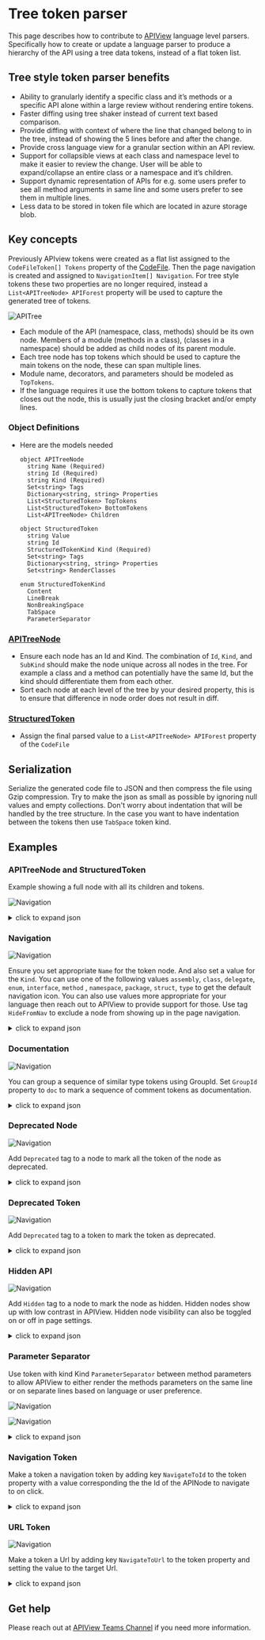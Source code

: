 # Tree token parser

This page describes how to contribute to [APIView](../../../src//dotnet/APIView/APIViewWeb/APIViewWeb.csproj) language level parsers.
Specifically how to create or update a language parser to produce a hierarchy of the API using a tree data tokens, instead of a flat token list.

## Tree style token parser benefits

- Ability to granularly identify a specific class and it’s methods or a specific API alone within a large review without rendering entire tokens.
- Faster diffing using tree shaker instead of current text based comparison.
- Provide diffing with context of where the line that changed belong to in the tree, instead of showing the 5 lines before and after the change.
- Provide cross language view for a granular section within an API review.
- Support for collapsible views at each class and namespace level to make it easier to review the change. User will be able to expand/collapse an entire class or a namespace and it’s children.
- Support dynamic representation of APIs for e.g. some users prefer to see all method arguments in same line and some users prefer to see them in multiple lines.
- Less data to be stored in token file which are located in azure storage blob.

## Key concepts

Previously APIview tokens were created as a flat list assigned to the `CodeFileToken[] Tokens`  property of the [CodeFile](../../../src/dotnet/APIView/APIView/Model/CodeFile.cs). Then the page navigation is created and assigned to `NavigationItem[] Navigation`. For tree style tokens these two properties are no longer required, instead a `List<APITreeNode> APIForest` property will be used to capture the generated tree of tokens.

![APITree](images/APITree.svg)

- Each module of the API (namespace, class, methods) should be its own node. Members of a module (methods in a class), (classes in a namespace) should be added as child nodes of its parent module.
- Each tree node has top tokens which should be used to capture the main tokens on the node, these can span multiple lines.
- Module name, decorators, and parameters should be modeled as `TopTokens`.
- If the language requires it use the bottom tokens to capture tokens that closes out the node, this is usually just the closing bracket and/or empty lines.

### Object Definitions

- Here are the models needed

  ```
  object APITreeNode
    string Name (Required)
    string Id (Required)
    string Kind (Required)
    Set<string> Tags
    Dictionary<string, string> Properties
    List<StructuredToken> TopTokens
    List<StructuredToken> BottomTokens
    List<APITreeNode> Children

  object StructuredToken
    string Value
    string Id
    StructuredTokenKind Kind (Required)
    Set<string> Tags
    Dictionary<string, string> Properties 
    Set<string> RenderClasses 

  enum StructuredTokenKind
    Content
    LineBreak
    NonBreakingSpace
    TabSpace
    ParameterSeparator
  ```

### [APITreeNode](../../../src/dotnet/APIView/APIView/Model/TokenTreeModel.cs)
- Ensure each node has an Id and Kind. The combination of `Id`, `Kind`, and `SubKind` should make the node unique across all nodes in the tree. For example a class and a method can potentially have the same Id, but the kind should differentiate them from each other.
- Sort each node at each level of the tree by your desired property, this is to ensure that difference in node order does not result in diff.

### [StructuredToken](../../../src/dotnet/APIView/APIView/Model/StructuredTokenModel.cs)

- Assign the final parsed value to a `List<APITreeNode> APIForest` property of the `CodeFile`

## Serialization

Serialize the generated code file to JSON and then compress the file using Gzip compression. Try to make the json as small as possible by ignoring null values and empty collections.
Don't worry about indentation that will be handled by the tree structure. In the case you want to have indentation between the tokens then use `TabSpace` token kind.

## Examples

### APITreeNode and StructuredToken

Example showing a full node with all its children and tokens.

![Navigation](images/apitree-node-and-tokens.png)



<details>
<summary>click to expand json</summary>

  ```json
  {
    "Id": "Azure.Storage.Blobs.Models.BlobContainerInfo",
    "Kind": "Type",
    "Name": "BlobContainerInfo",
    "BottomTokens": [
        {
            "Kind": 0,
            "Value": "}",
            "RenderClasses": [
                "punc"
            ]
        },
        {
            "Kind": 1,
            "Value": ""
        },
        {
            "Kind": 0,
            "Value": ""
        }
    ],
    "Children": [
        {
            "Id": "Azure.Storage.Blobs.Models.BlobContainerInfo.ETag",
            "Kind": "Member",
            "Name": "Azure.Storage.Blobs.Models.BlobContainerInfo.ETag",
            "Properties": {
                "SubKind": "Property"
            },
            "Tags": [
                "HideFromNav"
            ],
            "TopTokens": [
                {
                    "Kind": 0,
                    "Value": "// \u003Csummary\u003E",
                    "Properties": {
                        "GroupId": "doc"
                    },
                    "RenderClasses": [
                        "comment"
                    ]
                },
                {
                    "Kind": 1,
                    "Value": ""
                },
                {
                    "Kind": 0,
                    "Value": "// The ETag contains a value that you can use to perform operations conditionally. If the request version is 2011-08-18 or newer, the ETag value will be in quotes.",
                    "Properties": {
                        "GroupId": "doc"
                    },
                    "RenderClasses": [
                        "comment"
                    ]
                },
                {
                    "Kind": 1,
                    "Value": ""
                },
                {
                    "Kind": 0,
                    "Value": "// \u003C/summary\u003E",
                    "Properties": {
                        "GroupId": "doc"
                    },
                    "RenderClasses": [
                        "comment"
                    ]
                },
                {
                    "Kind": 1,
                    "Value": ""
                },
                {
                    "Id": "Azure.Storage.Blobs.Models.BlobContainerInfo.ETag",
                    "Kind": 0,
                    "Value": ""
                },
                {
                    "Kind": 0,
                    "Value": "public",
                    "RenderClasses": [
                        "keyword"
                    ]
                },
                {
                    "Kind": 2,
                    "Value": ""
                },
                {
                    "Kind": 0,
                    "Value": "ETag",
                    "RenderClasses": [
                        "tname"
                    ]
                },
                {
                    "Kind": 2,
                    "Value": ""
                },
                {
                    "Kind": 0,
                    "Value": "ETag",
                    "RenderClasses": [
                        "mname"
                    ]
                },
                {
                    "Kind": 2,
                    "Value": ""
                },
                {
                    "Kind": 0,
                    "Value": "{",
                    "RenderClasses": [
                        "punc"
                    ]
                },
                {
                    "Kind": 2,
                    "Value": ""
                },
                {
                    "Kind": 0,
                    "Value": "get",
                    "RenderClasses": [
                        "keyword"
                    ]
                },
                {
                    "Kind": 0,
                    "Value": ";",
                    "RenderClasses": [
                        "punc"
                    ]
                },
                {
                    "Kind": 2,
                    "Value": ""
                },
                {
                    "Kind": 0,
                    "Value": "}",
                    "RenderClasses": [
                        "punc"
                    ]
                },
                {
                    "Kind": 1,
                    "Value": ""
                }
            ]
        },
        {
            "Id": "Azure.Storage.Blobs.Models.BlobContainerInfo.LastModified",
            "Kind": "Member",
            "Name": "Azure.Storage.Blobs.Models.BlobContainerInfo.LastModified",
            "Properties": {
                "SubKind": "Property"
            },
            "Tags": [
                "HideFromNav"
            ],
            "TopTokens": [
                {
                    "Kind": 0,
                    "Value": "// \u003Csummary\u003E",
                    "Properties": {
                        "GroupId": "doc"
                    },
                    "RenderClasses": [
                        "comment"
                    ]
                },
                {
                    "Kind": 1,
                    "Value": ""
                },
                {
                    "Kind": 0,
                    "Value": "// Returns the date and time the container was last modified. Any operation that modifies the blob, including an update of the blob\u0027s metadata or properties, changes the last-modified time of the blob.",
                    "Properties": {
                        "GroupId": "doc"
                    },
                    "RenderClasses": [
                        "comment"
                    ]
                },
                {
                    "Kind": 1,
                    "Value": ""
                },
                {
                    "Kind": 0,
                    "Value": "// \u003C/summary\u003E",
                    "Properties": {
                        "GroupId": "doc"
                    },
                    "RenderClasses": [
                        "comment"
                    ]
                },
                {
                    "Kind": 1,
                    "Value": ""
                },
                {
                    "Id": "Azure.Storage.Blobs.Models.BlobContainerInfo.LastModified",
                    "Kind": 0,
                    "Value": ""
                },
                {
                    "Kind": 0,
                    "Value": "public",
                    "RenderClasses": [
                        "keyword"
                    ]
                },
                {
                    "Kind": 2,
                    "Value": ""
                },
                {
                    "Kind": 0,
                    "Value": "DateTimeOffset",
                    "RenderClasses": [
                        "tname"
                    ]
                },
                {
                    "Kind": 2,
                    "Value": ""
                },
                {
                    "Kind": 0,
                    "Value": "LastModified",
                    "RenderClasses": [
                        "mname"
                    ]
                },
                {
                    "Kind": 2,
                    "Value": ""
                },
                {
                    "Kind": 0,
                    "Value": "{",
                    "RenderClasses": [
                        "punc"
                    ]
                },
                {
                    "Kind": 2,
                    "Value": ""
                },
                {
                    "Kind": 0,
                    "Value": "get",
                    "RenderClasses": [
                        "keyword"
                    ]
                },
                {
                    "Kind": 0,
                    "Value": ";",
                    "RenderClasses": [
                        "punc"
                    ]
                },
                {
                    "Kind": 2,
                    "Value": ""
                },
                {
                    "Kind": 0,
                    "Value": "}",
                    "RenderClasses": [
                        "punc"
                    ]
                },
                {
                    "Kind": 1,
                    "Value": ""
                }
            ]
        }
    ],
    "Properties": {
        "SubKind": "class"
    },
    "TopTokens": [
        {
            "Kind": 0,
            "Value": "// \u003Csummary\u003E",
            "Properties": {
                "GroupId": "doc"
            },
            "RenderClasses": [
                "comment"
            ]
        },
        {
            "Kind": 1,
            "Value": ""
        },
        {
            "Kind": 0,
            "Value": "// BlobContainerInfo",
            "Properties": {
                "GroupId": "doc"
            },
            "RenderClasses": [
                "comment"
            ]
        },
        {
            "Kind": 1,
            "Value": ""
        },
        {
            "Kind": 0,
            "Value": "// \u003C/summary\u003E",
            "Properties": {
                "GroupId": "doc"
            },
            "RenderClasses": [
                "comment"
            ]
        },
        {
            "Kind": 1,
            "Value": ""
        },
        {
            "Kind": 0,
            "Value": "public",
            "RenderClasses": [
                "keyword"
            ]
        },
        {
            "Kind": 2,
            "Value": ""
        },
        {
            "Kind": 0,
            "Value": "class",
            "RenderClasses": [
                "keyword"
            ]
        },
        {
            "Kind": 2,
            "Value": ""
        },
        {
            "Id": "Azure.Storage.Blobs.Models.BlobContainerInfo",
            "Kind": 0,
            "Value": ""
        },
        {
            "Id": "Azure.Storage.Blobs.Models.BlobContainerInfo",
            "Kind": 0,
            "Value": "BlobContainerInfo",
            "RenderClasses": [
                "tname"
            ]
        },
        {
            "Kind": 2,
            "Value": ""
        },
        {
            "Kind": 0,
            "Value": "{",
            "RenderClasses": [
                "punc"
            ]
        }
    ]
}                        
  ```
</details>

### Navigation
![Navigation](images/navigation.png)

Ensure you set appropriate `Name` for the token node. And also set a value for the `Kind`. You can use one of the following values `assembly`, `class`, `delegate`, `enum`, `interface`, `method` , `namespace`, `package`, `struct`, `type` to get the default navigation icon. You can also use values more appropriate for your language then reach out to APIView to provide support for those. Use tag `HideFromNav` to exclude a node from showing up in the page navigation.
<details>
<summary>click to expand json</summary>

  ```json
    {
      "Id": "Azure.Storage.Blobs.Models",
      "Kind": "Namespace",
      "Name": "Azure.Storage.Blobs.Models",
      "Children": [
          {
              "Id": "Azure.Storage.Blobs.Models.AccessTier",
              "Kind": "Type",
              "Name": "AccessTier",
              "TopTokens": [],
              "BottomTokens": [],
              "Children": [
                  {
                      "Id": "Azure.Storage.Blobs.Models.AccessTier.AccessTier(System.String)",
                      "Kind": "Member",
                      "Name": "Azure.Storage.Blobs.Models.AccessTier.AccessTier(string)",
                      "TopTokens": [],
                      "BottomTokens": [],
                      "Properties": {
                          "SubKind": "Method"
                      },
                      "Tags": [
                          "HideFromNav"
                      ]
                  }
              ],
              "Properties": {
                  "SubKind": "struct"
              }
          },
          {
              "Id": "Azure.Storage.Blobs.Models.AccountInfo",
              "Kind": "Type",
              "Name": "AccountInfo"
          }
      ]
    }
  ```
</details>

### Documentation
![Navigation](images/documentation.png)

You can group a sequence of similar type tokens using GroupId. Set `GroupId` property to `doc` to mark a sequence of comment tokens as documentation.
<details>
<summary>click to expand json</summary>

  ```json                            
    {
        "Id": "Azure.Storage.Blobs.BlobClient.BlobClient()",
        "Kind": "Member",
        "Name": "Azure.Storage.Blobs.BlobClient.BlobClient()",
        "Properties": {
            "SubKind": "Method"
        },
        "Tags": [
            "HideFromNav"
        ],
        "TopTokens": [
            {
                "Kind": 0,
                "Value": "// \u003Csummary\u003E",
                "Properties": {
                    "GroupId": "doc"
                },
                "RenderClasses": [
                    "comment"
                ]
            },
            {
                "Kind": 1,
                "Value": ""
            },
            {
                "Kind": 0,
                "Value": "// Initializes a new instance of the \u003Csee cref=\u0022T:Azure.Storage.Blobs.BlobClient\u0022 /\u003E",
                "Properties": {
                    "GroupId": "doc"
                },
                "RenderClasses": [
                    "comment"
                ]
            },
            {
                "Kind": 1,
                "Value": ""
            },
            {
                "Kind": 0,
                "Value": "// class for mocking.",
                "Properties": {
                    "GroupId": "doc"
                },
                "RenderClasses": [
                    "comment"
                ]
            },
            {
                "Kind": 1,
                "Value": ""
            },
            {
                "Kind": 0,
                "Value": "// \u003C/summary\u003E",
                "Properties": {
                    "GroupId": "doc"
                },
                "RenderClasses": [
                    "comment"
                ]
            }
        ]
    }
  ```
</details>

### Deprecated Node
![Navigation](images/deprecated-node.png)

Add `Deprecated` tag to a node to mark all the token of the node as deprecated.
<details>
<summary>click to expand json</summary>

  ```json
  {
    "Name": "Azure.Template.Models.SecretBundle.ContentType",
    "Id": "Azure.Template.Models.SecretBundle.ContentType",
    "Kind": "Member",
    "Tags": [
        "HideFromNav",
        "Deprecated"
    ],
    "Properties": {
        "SubKind": "Property"
    },
    "TopTokens": [
        {
            "Properties": {
                "GroupId": "doc"
            },
            "RenderClasses": [
                "comment"
            ],
            "Value": "// \u003Csummary\u003E The content type of the secret. \u003C/summary\u003E",
            "Kind": 0
        },
        {
            "Value": "",
            "Kind": 1
        },
        {
            "Value": "",
            "Id": "Azure.Template.Models.SecretBundle.ContentType",
            "Kind": 0
        },
        {
            "RenderClasses": [
                "keyword"
            ],
            "Value": "public",
            "Kind": 0
        },
        {
            "Value": "",
            "Kind": 2
        },
        {
            "RenderClasses": [
                "keyword"
            ],
            "Value": "string",
            "Kind": 0
        },
        {
            "Value": "",
            "Kind": 2
        },
        {
            "RenderClasses": [
                "mname"
            ],
            "Value": "ContentType",
            "Kind": 0
        },
        {
            "Value": "",
            "Kind": 2
        },
        {
            "RenderClasses": [
                "punc"
            ],
            "Value": "{",
            "Kind": 0
        },
        {
            "Value": "",
            "Kind": 2
        },
        {
            "RenderClasses": [
                "keyword"
            ],
            "Value": "get",
            "Kind": 0
        },
        {
            "RenderClasses": [
                "punc"
            ],
            "Value": ";",
            "Kind": 0
        },
        {
            "Value": "",
            "Kind": 2
        },
        {
            "RenderClasses": [
                "punc"
            ],
            "Value": "}",
            "Kind": 0
        },
        {
            "Value": "",
            "Kind": 1
        }
    ]
},
  ```
</details>

### Deprecated Token
![Navigation](images/deprecated-token.png)

Add `Deprecated` tag to a token to mark the token as deprecated.
<details>
<summary>click to expand json</summary>

  ```json
  {
    "Tags": [
        "Deprecated"
    ],
    "RenderClasses": [
        "text"
    ],
    "Value": "cancellationToken",
    "Kind": 0
  }
  ```
</details>

### Hidden API
![Navigation](images/hidden-api.png)

Add `Hidden` tag to a node to mark the node as hidden. Hidden nodes show up with low contrast in APIView. Hidden node visibility can also be toggled on or off in page settings.
<details>
<summary>click to expand json</summary>

  ```json
 {
    "Id": "Azure.Storage.Blobs.BlobServiceClient.UndeleteBlobContainer(System.String, System.String, System.String, System.Threading.CancellationToken)",
    "Kind": "Member",
    "Name": "Azure.Storage.Blobs.BlobServiceClient.UndeleteBlobContainer(string, string, string, System.Threading.CancellationToken)",
    "Properties": {
        "SubKind": "Method"
    },
    "Tags": [
        "HideFromNav",
        "Hidden"
    ],
    "TopTokens": [
        {
            "Id": "Azure.Storage.Blobs.BlobServiceClient.UndeleteBlobContainer(System.String, System.String, System.String, System.Threading.CancellationToken)",
            "Kind": 0,
            "Value": ""
        },
        {
            "Kind": 0,
            "Value": "public",
            "RenderClasses": [
                "keyword"
            ]
        },
        {
            "Kind": 2,
            "Value": ""
        },
        {
            "Kind": 0,
            "Value": "virtual",
            "RenderClasses": [
                "keyword"
            ]
        },
        {
            "Kind": 2,
            "Value": ""
        },
        {
            "Kind": 0,
            "Value": "Response",
            "RenderClasses": [
                "tname"
            ]
        },
        {
            "Kind": 0,
            "Value": "\u003C",
            "RenderClasses": [
                "punc"
            ]
        },
        {
            "Kind": 0,
            "Value": "BlobContainerClient",
            "Properties": {
                "NavigateToId": "Azure.Storage.Blobs.BlobContainerClient"
            },
            "RenderClasses": [
                "tname"
            ]
        },
        {
            "Kind": 0,
            "Value": "\u003E",
            "RenderClasses": [
                "punc"
            ]
        },
        {
            "Kind": 2,
            "Value": ""
        },
        {
            "Kind": 0,
            "Value": "UndeleteBlobContainer",
            "RenderClasses": [
                "mname"
            ]
        },
        {
            "Kind": 0,
            "Value": "(",
            "RenderClasses": [
                "punc"
            ]
        },
        {
            "Kind": 0,
            "Value": "string",
            "RenderClasses": [
                "keyword"
            ]
        },
        {
            "Kind": 2,
            "Value": ""
        },
        {
            "Kind": 0,
            "Value": "deletedContainerName",
            "RenderClasses": [
                "text"
            ]
        },
        {
            "Kind": 0,
            "Value": ",",
            "RenderClasses": [
                "punc"
            ]
        },
        {
            "Kind": 4,
            "Value": ""
        },
        {
            "Kind": 0,
            "Value": "string",
            "RenderClasses": [
                "keyword"
            ]
        },
        {
            "Kind": 2,
            "Value": ""
        },
        {
            "Kind": 0,
            "Value": "deletedContainerVersion",
            "RenderClasses": [
                "text"
            ]
        },
        {
            "Kind": 0,
            "Value": ",",
            "RenderClasses": [
                "punc"
            ]
        },
        {
            "Kind": 4,
            "Value": ""
        },
        {
            "Kind": 0,
            "Value": "string",
            "RenderClasses": [
                "keyword"
            ]
        },
        {
            "Kind": 2,
            "Value": ""
        },
        {
            "Kind": 0,
            "Value": "destinationContainerName",
            "RenderClasses": [
                "text"
            ]
        },
        {
            "Kind": 0,
            "Value": ",",
            "RenderClasses": [
                "punc"
            ]
        },
        {
            "Kind": 4,
            "Value": ""
        },
        {
            "Kind": 0,
            "Value": "CancellationToken",
            "RenderClasses": [
                "tname"
            ]
        },
        {
            "Kind": 2,
            "Value": ""
        },
        {
            "Kind": 0,
            "Value": "cancellationToken",
            "RenderClasses": [
                "text"
            ]
        },
        {
            "Kind": 2,
            "Value": ""
        },
        {
            "Kind": 0,
            "Value": "=",
            "RenderClasses": [
                "punc"
            ]
        },
        {
            "Kind": 2,
            "Value": ""
        },
        {
            "Kind": 0,
            "Value": "default",
            "RenderClasses": [
                "keyword"
            ]
        },
        {
            "Kind": 0,
            "Value": ")",
            "RenderClasses": [
                "punc"
            ]
        },
        {
            "Kind": 0,
            "Value": ";",
            "RenderClasses": [
                "punc"
            ]
        },
        {
            "Kind": 1,
            "Value": ""
        }
    ]
}
  ```
</details>



### Parameter Separator
Use token with kind Kind `ParameterSeparator` between method parameters to allow APIView to either render the methods parameters on the same line or on separate lines based on language or user preference.

![Navigation](images/parameter-separator-with-single-space.png)

![Navigation](images/parameter-separator-with-line-break.png)


<details>
<summary>click to expand json</summary>

  ```json
    [
        {
            "Kind": 0,
            "Value": "string",
            "RenderClasses": [
                "keyword"
            ]
        },
        {
            "Kind": 2,
            "Value": ""
        },
        {
            "Kind": 0,
            "Value": "connectionString",
            "RenderClasses": [
                "text"
            ]
        },
        {
            "Kind": 0,
            "Value": ",",
            "RenderClasses": [
                "punc"
            ]
        },
        {
            "Kind": 4,
            "Value": ""
        },
        {
            "Kind": 0,
            "Value": "string",
            "RenderClasses": [
                "keyword"
            ]
        },
        {
            "Kind": 2,
            "Value": ""
        },
        {
            "Kind": 0,
            "Value": "blobContainerName",
            "RenderClasses": [
                "text"
            ]
        },
        {
            "Kind": 0,
            "Value": ",",
            "RenderClasses": [
                "punc"
            ]
        },
        {
            "Kind": 4,
            "Value": ""
        },
        {
            "Kind": 0,
            "Value": "string",
            "RenderClasses": [
                "keyword"
            ]
        },
        {
            "Kind": 2,
            "Value": ""
        },
        {
            "Kind": 0,
            "Value": "blobName",
            "RenderClasses": [
                "text"
            ]
        },
        {
            "Kind": 0,
            "Value": ")",
            "RenderClasses": [
                "punc"
            ]
        },
        {
            "Kind": 0,
            "Value": ";",
            "RenderClasses": [
                "punc"
            ]
        },
        {
            "Kind": 1,
            "Value": ""
        }
    ]                          
  ```
</details>

### Navigation Token

Make a token a navigation token by adding key `NavigateToId` to the token property with a value corresponding the the Id of the APINode to navigate to on click.
<details>
<summary>click to expand json</summary>

  ```json
    {
        "Kind": 0,
        "Value": "BlobClientOptions",
        "Properties": {
            "NavigateToId": "Azure.Storage.Blobs.BlobClientOptions"
        },
        "RenderClasses": [
            "tname"
        ]
    }                         
  ```
</details>

### URL Token
![Navigation](images/url-token.png)

Make a token a Url by adding key `NavigateToUrl` to the token property and setting the value to the target Url.
<details>
<summary>click to expand json</summary>

  ```json
    [
        {
            "Properties": {
                "GroupId": "doc"
            },
            "RenderClasses": [
                "comment"
            ],
            "Value": "// This",
            "Kind": 0
        },
        {
            "Value": "",
            "Kind": 2
        },
        {
            "Properties": {
                "GroupId": "doc",
                "NavigateToUrl": "https://github.com/Azure/azure-sdk-for-net/blob/main/sdk/core/Azure.Core/samples/ProtocolMethods.md"
            },
            "RenderClasses": [
                "comment"
            ],
            "Value": "protocol method",
            "Kind": 0
        },
        {
            "Value": "",
            "Kind": 2
        },
        {
            "Properties": {
                "GroupId": "doc"
            },
            "RenderClasses": [
                "comment"
            ],
            "Value": "allows explicit creation of the request and processing of the response for advanced scenarios.",
            "Kind": 0
        }
    ]                          
  ```
</details>

## Get help

Please reach out at [APIView Teams Channel](https://teams.microsoft.com/l/channel/19%3A3adeba4aa1164f1c889e148b1b3e3ddd%40thread.skype/APIView?groupId=3e17dcb0-4257-4a30-b843-77f47f1d4121&tenantId=72f988bf-86f1-41af-91ab-2d7cd011db47) if you need more information.
